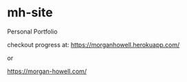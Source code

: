 # mh-site
Personal Portfolio


checkout progress at:
https://morganhowell.herokuapp.com/

or

https://morgan-howell.com/
